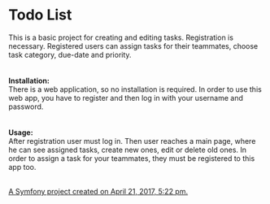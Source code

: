 <b>Todo List</b> <br/>
===
This is a basic project for creating and editing tasks. Registration is necessary.
Registered users can assign tasks for their teammates, choose task category, due-date and priority.
<br/>
<br/>
<br/>
<b>Installation:</b> <br/>
There is a web application, so no installation is required. 
In order to use this web app, you have to register and then log in with your username and password.
<br/>
<br/>
<br/>
<b>Usage:</b><br/>
After registration user must log in. 
Then user reaches a main page, where he can see assigned tasks,
create new ones, edit or delete old ones. In order to assign a task for your teammates, they must be registered to this app too.
 <br/>
 <br/>

<u>A Symfony project created on April 21, 2017, 5:22 pm.</u>
